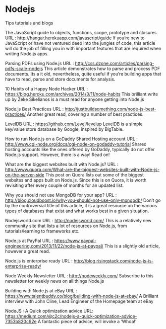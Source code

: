 # Nodejs
Tips tutorials and blogs


The JavaScript guide to objects, functions, scope, prototype and closures
URL : http://hangar.herokuapp.com/javascript/guide 
If you’re new to JavaScript or have not ventured deep into the jungles of code, this article will do the job of filling you in with important features that are required when writing Node.js apps. 


Parsing PDFs using Node.js 
URL : http://css.dzone.com/articles/parsing-pdfs-scale-nodejs
This article demonstrates how to parse and process PDF documents. Its a it old, nevertheless, quite useful if you’re building apps that have to read, parse and store documents for analysis.


10 Habits of a Happy Node Hacker
URL : https://blog.heroku.com/archives/2014/3/11/node-habits 
This brilliant write up by Zeke Sikelianos is a must read for anyone getting into Node.js


Node.js Best Practices
URL : http://justbuildsomething.com/node-js-best-practices/ 
Another great read, covering a number of best practices.


LevelDB
URL : https://github.com/Level/levelup 
LevelDB is a simple key/value store database by Google, inspired by BigTable.


How to run Node.js on a GoDaddy Shared Hosting account
URL : http://www.cgi-node.org/docs/cgi-node-on-godaddy-tutorial 
Shared hosting accounts like the ones offered by GoDaddy, typically do not offer Node.js support. However, there is a way! Read on!


What are the biggest websites built with Node.js?
URL : http://www.quora.com/What-are-the-biggest-websites-built-with-Node-js-on-the-server-side 
This post on Quora lists out some of the biggest websites and apps built on Node.js. Since this is on Quora, it is worth revisiting after every couple of months for an updated list.


Why you should not use MongoDB for your app?
URL : http://blog.cloudboost.io/why-you-should-not-use-only-mongodb/ 
Don’t go by the controversial title of this article, it is a great resource on the various types of databases that exist and what works best in a given situation. 


Nodejsworld.com
URL : http://nodejsworld.com/ 
This is a relatively new community site that lists a lot of resources on Node.js, from tutorials/learning to frameworks etc. 


Node.js at PayPal
URL : https://www.paypal-engineering.com/2013/11/22/node-js-at-paypal/ 
This is a slightly old article, however a great read.


Node.js is enterprise ready
URL : http://blog.risingstack.com/node-js-is-enterprise-ready/ 


Node Weekly Newsletter
URL : http://nodeweekly.com/ 
Subscribe to this newsletter for weekly news on all things Node.js


Building with Node.js at eBay
URL : https://www.talentbuddy.co/blog/building-with-node-js-at-ebay/ 
A Brilliant interview with John Cline, Lead Engineer of the Homepage team at eBay


NodeJS : A Quick optimization advice
URL: https://medium.com/@c2c/nodejs-a-quick-optimization-advice-7353b820c92e 
A fantastic piece of advice, will invoke a ‘Whoa!’
